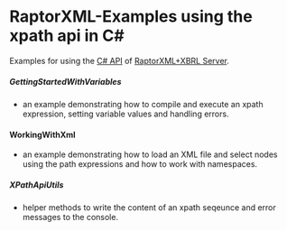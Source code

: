 # RaptorXML-Examples using the xpath api in C# #

Examples for using the [C# API](http://manual.altova.com/RaptorXML/dotnetapiv2/html/) of [RaptorXML+XBRL Server](http://www.altova.com/raptorxml.html).

##### GettingStartedWithVariables 
* an example demonstrating how to compile and execute an xpath expression, setting variable values and handling errors.

#### WorkingWithXml
* an example demonstrating how to load an XML file and select nodes using the path expressions and how to work with namespaces.

##### XPathApiUtils
* helper methods to write the content of an xpath seqeunce and error messages to the console.
